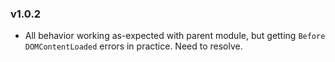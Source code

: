 ### v1.0.2
 - All behavior working as-expected with parent module, but getting `Before DOMContentLoaded` errors in practice. Need to resolve.

 